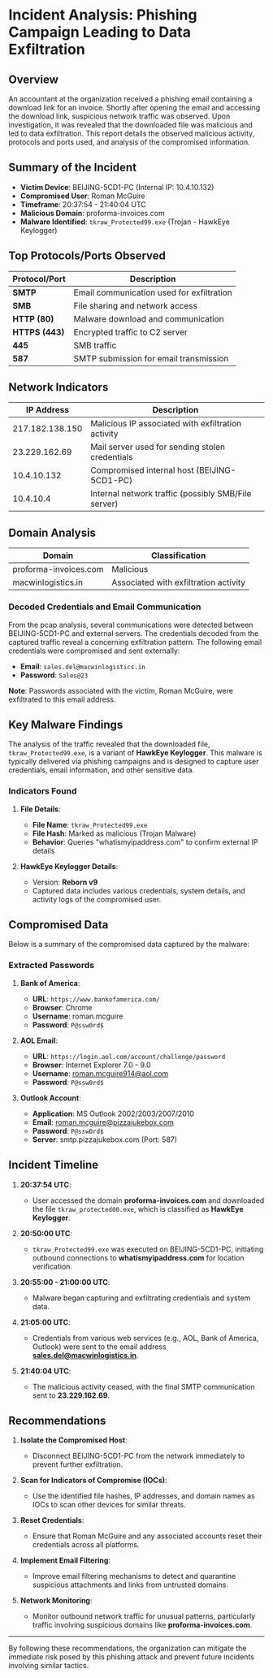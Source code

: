# Incident Analysis: Phishing Campaign Leading to Data Exfiltration

## Overview

An accountant at the organization received a phishing email containing a download link for an invoice. Shortly after opening the email and accessing the download link, suspicious network traffic was observed. Upon investigation, it was revealed that the downloaded file was malicious and led to data exfiltration. This report details the observed malicious activity, protocols and ports used, and analysis of the compromised information.

## Summary of the Incident

- **Victim Device**: BEIJING-5CD1-PC (Internal IP: 10.4.10.132)
- **Compromised User**: Roman McGuire
- **Timeframe**: 20:37:54 - 21:40:04 UTC
- **Malicious Domain**: proforma-invoices.com
- **Malware Identified**: `tkraw_Protected99.exe` (Trojan - HawkEye Keylogger)

## Top Protocols/Ports Observed

| Protocol/Port   | Description                      |
| --------------- | -------------------------------- |
| **SMTP**        | Email communication used for exfiltration |
| **SMB**         | File sharing and network access  |
| **HTTP (80)**   | Malware download and communication |
| **HTTPS (443)** | Encrypted traffic to C2 server   |
| **445**         | SMB traffic                      |
| **587**         | SMTP submission for email transmission |

## Network Indicators

| IP Address       | Description                                 |
| ---------------- | ------------------------------------------- |
| 217.182.138.150  | Malicious IP associated with exfiltration activity |
| 23.229.162.69    | Mail server used for sending stolen credentials |
| 10.4.10.132      | Compromised internal host (BEIJING-5CD1-PC) |
| 10.4.10.4        | Internal network traffic (possibly SMB/File server) |

## Domain Analysis

| Domain                  | Classification  |
| ----------------------- | --------------- |
| proforma-invoices.com   | Malicious       |
| macwinlogistics.in      | Associated with exfiltration activity |

### Decoded Credentials and Email Communication

From the pcap analysis, several communications were detected between BEIJING-5CD1-PC and external servers. The credentials decoded from the captured traffic reveal a concerning exfiltration pattern. The following email credentials were compromised and sent externally:

- **Email**: `sales.del@macwinlogistics.in`
- **Password**: `Sales@23`

**Note**: Passwords associated with the victim, Roman McGuire, were exfiltrated to this email address.

## Key Malware Findings

The analysis of the traffic revealed that the downloaded file, `tkraw_Protected99.exe`, is a variant of **HawkEye Keylogger**. This malware is typically delivered via phishing campaigns and is designed to capture user credentials, email information, and other sensitive data. 

### Indicators Found

1. **File Details**:
   - **File Name**: `tkraw_Protected99.exe`
   - **File Hash**: Marked as malicious (Trojan Malware)
   - **Behavior**: Queries "whatismyipaddress.com" to confirm external IP details

2. **HawkEye Keylogger Details**:
   - Version: **Reborn v9**
   - Captured data includes various credentials, system details, and activity logs of the compromised user.

## Compromised Data

Below is a summary of the compromised data captured by the malware:

### Extracted Passwords

1. **Bank of America**:
   - **URL**: `https://www.bankofamerica.com/`
   - **Browser**: Chrome
   - **Username**: roman.mcguire
   - **Password**: `P@ssw0rd$`

2. **AOL Email**:
   - **URL**: `https://login.aol.com/account/challenge/password`
   - **Browser**: Internet Explorer 7.0 - 9.0
   - **Username**: roman.mcguire914@aol.com
   - **Password**: `P@ssw0rd$`

3. **Outlook Account**:
   - **Application**: MS Outlook 2002/2003/2007/2010
   - **Email**: roman.mcguire@pizzajukebox.com
   - **Password**: `P@ssw0rd$`
   - **Server**: smtp.pizzajukebox.com (Port: 587)

## Incident Timeline

1. **20:37:54 UTC**:
   - User accessed the domain **proforma-invoices.com** and downloaded the file `tkraw_protected00.exe`, which is classified as **HawkEye Keylogger**.
   
2. **20:50:00 UTC**:
   - `tkraw_Protected99.exe` was executed on BEIJING-5CD1-PC, initiating outbound connections to **whatismyipaddress.com** for location verification.
   
3. **20:55:00 - 21:00:00 UTC**:
   - Malware began capturing and exfiltrating credentials and system data.
   
4. **21:05:00 UTC**:
   - Credentials from various web services (e.g., AOL, Bank of America, Outlook) were sent to the email address **sales.del@macwinlogistics.in**.

5. **21:40:04 UTC**:
   - The malicious activity ceased, with the final SMTP communication sent to **23.229.162.69**.

## Recommendations

1. **Isolate the Compromised Host**:
   - Disconnect BEIJING-5CD1-PC from the network immediately to prevent further exfiltration.

2. **Scan for Indicators of Compromise (IOCs)**:
   - Use the identified file hashes, IP addresses, and domain names as IOCs to scan other devices for similar threats.

3. **Reset Credentials**:
   - Ensure that Roman McGuire and any associated accounts reset their credentials across all platforms.

4. **Implement Email Filtering**:
   - Improve email filtering mechanisms to detect and quarantine suspicious attachments and links from untrusted domains.

5. **Network Monitoring**:
   - Monitor outbound network traffic for unusual patterns, particularly traffic involving suspicious domains like **proforma-invoices.com**.

---

By following these recommendations, the organization can mitigate the immediate risk posed by this phishing attack and prevent future incidents involving similar tactics.
